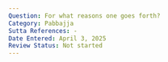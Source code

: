 ```yaml
---
Question: For what reasons one goes forth?
Category: Pabbajja
Sutta References: -
Date Entered: April 3, 2025
Review Status: Not started
---
```

